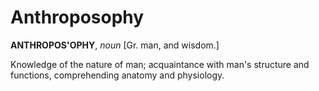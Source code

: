 # Anthroposophy

**ANTHROPOS'OPHY**, _noun_ \[Gr. man, and wisdom.\]

Knowledge of the nature of man; acquaintance with man's structure and functions, comprehending anatomy and physiology.